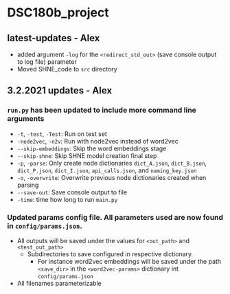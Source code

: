 # DSC180b_project

## latest-updates - Alex
- added argument `-log` for the `<redirect_std_out>` (save console output to log file) parameter 
- Moved SHNE_code to `src` directory

## 3.2.2021 updates - Alex

### `run.py` has been updated to include more command line arguments
- `-t`, `-test`, `-Test`: Run on test set 
- `-node2vec`, `-n2v`: Run with node2vec instead of word2vec
- `--skip-embeddings`: Skip the word embeddings stage 
- `--skip-shne`: Skip SHNE model creation final step
- `-p`, `-parse`: Only create node dictionaries `dict_A.json`, `dict_B.json`, `dict_P.json`, `dict_I.json`, `api_calls.json`, and `naming_key.json`
- `-o`, `-overwrite`: Overwrite previous node dictionaries created when parsing
- `--save-out`: Save console output to file 
- `-time`: time how long to run `main.py`

### Updated params config file. All parameters used are now found in `config/params.json`.
- All outputs will be saved under the values for `<out_path>` and `<test_out_path>`
    - Subdirectories to save configured in respective dictionary. 
        - For instance word2vec embeddings will be saved under the path `<save_dir>` in the `<word2vec-params>` dictionary int `config/params.json`
- All filenames parameterizable 
    